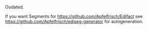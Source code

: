 Oudated.

If you want Segments for https://github.com/Apfelfrisch/Edifact see https://github.com/Apfelfrisch/ediseg-generator for autogeneration.
